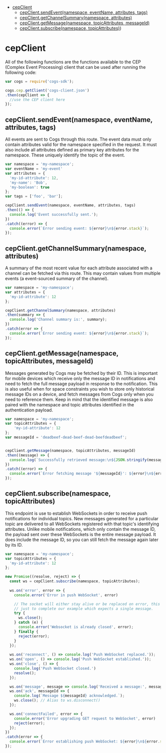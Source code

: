<!-- toc -->
- [cepClient](#cepclient)
  - [cepClient.sendEvent(namespace, eventName, attributes, tags)](#cepclientsendeventnamespace-eventname-attributes-tags)
  - [cepClient.getChannelSummary(namespace, attributes)](#cepclientgetchannelsummarynamespace-attributes)
  - [cepClient.getMessage(namespace, topicAttributes, messageId)](#cepclientgetMessagenamespace-topicAttributes-messageId)
  - [cepClient.subscribe(namespace, topicAttributes)](#cepclientsubscribenamespace-topicattributes))

<!-- tocstop -->
# cepClient

All of the following functions are the functions available to the CEP (Complex Event Processing) client that can be used after running the following code:

```javascript
var cogs = require('cogs-sdk');

cogs.cep.getClient('cogs-client.json')
.then(cepClient => {
  //use the CEP client here
});

```

## cepClient.sendEvent(namespace, eventName, attributes, tags)
All events are sent to Cogs through this route. The event data must only contain attributes valid for the namespace specified in the request. It must also include all attributes defined as primary key attributes for the namespace. These uniquely identify the topic of the event.

```javascript
var namespace = 'my-namespace';
var eventName = 'my-event'
var attributes = {
  'my-id-attribute': 12,
  'my-name': 'Bob',
  'my-boolean': true
};
var tags = ['foo', 'bar'];

cepClient.sendEvent(namespace, eventName, attributes, tags)
.then(() => {
  console.log('Event successfully sent.');
})
.catch((error) => {
  console.error(`Error sending event: ${error}\n${error.stack}`);
});
```

## cepClient.getChannelSummary(namespace, attributes)
A summary of the most recent value for each attribute associated with a channel can be fetched via this route. This may contain values from multiple events (a event-sourced summary of the channel).

```javascript
var namespace = 'my-namespace';
var attributes = {
  'my-id-attribute': 12
};

cepClient.getChannelSummary(namespace, attributes)
.then(summary => {
  console.log('Channel summary is:', summary);
})
.catch(error => {
  console.error(`Error sending event: ${error}\n${error.stack}`);
});
```

## cepClient.getMessage(namespace, topicAttributes, messageId)
Messages generated by Cogs may be fetched by their ID. This is important for mobile devices which receive only the message ID in notifications and need to fetch the full message payload in response to the notification. This is also useful when for space constraints you wish to store only historical message IDs on a device, and fetch messages from Cogs only when you need to reference them. Keep in mind that the identified message is also paired with the namespace and topic attributes identified in the authentication payload.

```javascript
var namespace = 'my-namespace';
var topicAttributes = {
    'my-id-attribute': 12
};
var messageId = 'deadbeef-dead-beef-dead-beefdeadbeef';


cepClient.getMessage(namespace, topicAttributes, messageId)
.then((message) => {
  console.log(`Successfully retrieved message:\n${JSON.stringify(message, null, 2)}`);
})
.catch((error) => {
  console.error(`Error fetching message '${messageId}': ${error}\n${error.stack}`);
});
```


## cepClient.subscribe(namespace, topicAttributes)
This endpoint is use to establish WebSockets in order to receive push notifications for individual topics. New messages generated for a particular topic are delivered to all WebSockets registered with that topic's identifying attributes. Unlike mobile notifications, which only contain the message ID, the payload sent over these WebSockets is the entire message payload. It does include the message ID, so you can still fetch the message again later by its ID.

```javascript
var namespace = 'my-namespace';
var topicAttributes = {
  'my-id-attribute': 12
};

new Promise((resolve, reject) => {
  const ws = cepClient.subscribe(namespace, topicAttributes);
  
  ws.on('error', error => {
    console.error('Error in push WebSocket', error)

    // The socket will either stay alive or be replaced on error, this is
    // just to complete our example which expects a single message.
    try {
      ws.close();
    } catch (e) {
      console.error('Websocket is already closed', error);
    } finally {
      reject(error);
    }
  });
  
  ws.on('reconnect', () => console.log('Push WebSocket replaced.'));
  ws.on('open', () => console.log('Push WebSocket established.'));
  ws.on('close', () => {
    console.log('Push WebSocket closed.')
    resolve();
  });

  ws.on('message', message => console.log('Received a message:', message));
  ws.on('ack', messageId => {
    console.log(`Message ${messageId} acknowledged.`);
    ws.close(); // Alias to ws.disconnect()
  });

  ws.on('connectFailed', error => {
    console.error('Error upgrading GET request to WebSocket', error)
    reject(error);
  });
})
.catch(error => {
  console.error(`Error establishing push WebSocket: ${error}\n${error.stack}`);
});
```
